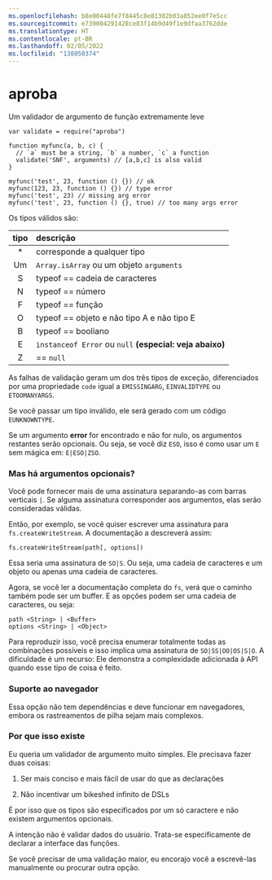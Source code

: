 ```yaml
---
ms.openlocfilehash: b8e00448fe7f8445c8e81302b03a852ee0f7e5cc
ms.sourcegitcommit: e739004291428ce83f14b9d49f1e9dfaa3762dde
ms.translationtype: HT
ms.contentlocale: pt-BR
ms.lasthandoff: 02/05/2022
ms.locfileid: "138050374"
---
```

<a name="aproba"></a>aproba
======

Um validador de argumento de função extremamente leve

```
var validate = require("aproba")

function myfunc(a, b, c) {
  // `a` must be a string, `b` a number, `c` a function
  validate('SNF', arguments) // [a,b,c] is also valid
}

myfunc('test', 23, function () {}) // ok
myfunc(123, 23, function () {}) // type error
myfunc('test', 23) // missing arg error
myfunc('test', 23, function () {}, true) // too many args error

```

Os tipos válidos são:

| tipo | descrição
| :--: | :----------
| *    | corresponde a qualquer tipo
| Um    | `Array.isArray` ou um objeto `arguments`
| S    | typeof == cadeia de caracteres
| N    | typeof == número
| F    | typeof == função
| O    | typeof == objeto e não tipo A e não tipo E
| B    | typeof == booliano
| E    | `instanceof Error` ou `null` **(especial: veja abaixo)**
| Z    | == `null`

As falhas de validação geram um dos três tipos de exceção, diferenciados por uma propriedade `code` igual a `EMISSINGARG`, `EINVALIDTYPE` ou `ETOOMANYARGS`.

Se você passar um tipo inválido, ele será gerado com um código `EUNKNOWNTYPE`.

Se um argumento **error** for encontrado e não for nulo, os argumentos restantes serão opcionais.  Ou seja, se você diz `ESO`, isso é como usar um `E` sem mágica em: `E|ESO|ZSO`.

### <a name="but-i-have-optional-arguments"></a>Mas há argumentos opcionais?

Você pode fornecer mais de uma assinatura separando-as com barras verticais `|`.
Se alguma assinatura corresponder aos argumentos, elas serão consideradas válidas.

Então, por exemplo, se você quiser escrever uma assinatura para `fs.createWriteStream`.  A documentação a descreverá assim:

```
fs.createWriteStream(path[, options])
```

Essa seria uma assinatura de `SO|S`.  Ou seja, uma cadeia de caracteres e um objeto ou apenas uma cadeia de caracteres.

Agora, se você ler a documentação completa do `fs`, verá que o caminho também pode ser um buffer.  E as opções podem ser uma cadeia de caracteres, ou seja:
```
path <String> | <Buffer>
options <String> | <Object>
```

Para reproduzir isso, você precisa enumerar totalmente todas as combinações possíveis e isso implica uma assinatura de `SO|SS|OO|OS|S|O`.  A dificuldade é um recurso: Ele demonstra a complexidade adicionada à API quando esse tipo de coisa é feito.


### <a name="browser-support"></a>Suporte ao navegador

Essa opção não tem dependências e deve funcionar em navegadores, embora os rastreamentos de pilha sejam mais complexos.

### <a name="why-this-exists"></a>Por que isso existe

Eu queria um validador de argumento muito simples. Ele precisava fazer duas coisas:

1. Ser mais conciso e mais fácil de usar do que as declarações

2. Não incentivar um bikeshed infinito de DSLs

É por isso que os tipos são especificados por um só caractere e não existem argumentos opcionais. 

A intenção não é validar dados do usuário. Trata-se especificamente de declarar a interface das funções.

Se você precisar de uma validação maior, eu encorajo você a escrevê-las manualmente ou procurar outra opção.

